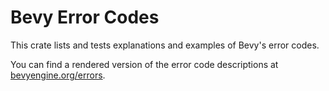 # Bevy Error Codes

This crate lists and tests explanations and examples of Bevy's error codes.

You can find a rendered version of the error code descriptions at [bevyengine.org/errors].

[bevyengine.org/errors]: https://bevyengine.org/errors
